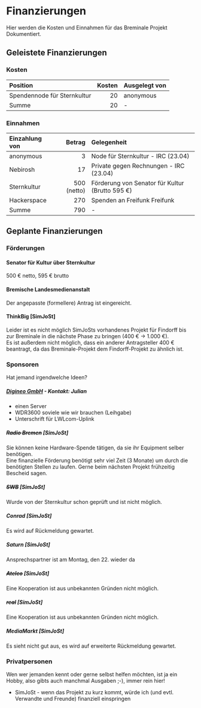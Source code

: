 # Finanzierungen
Hier werden die Kosten und Einnahmen für das Breminale Projekt Dokumentiert.

## Geleistete Finanzierungen

### Kosten

 Position                     | Kosten    | Ausgelegt von
 :--------------------------  |---------: |:------------
 Spendennode für Sternkultur  | 20        | anonymous 
 Summe                        | 20        | -


### Einnahmen

 Einzahlung von   | Betrag      | Gelegenheit                             
 :--------------- |-----------: | :--------------------------------------- 
 anonymous        | 3           | Node für Sternkultur - IRC (23.04)      
 Nebirosh         | 17          | Private gegen Rechnungen - IRC (23.04)  
 Sternkultur      | 500 (netto) | Förderung von Senator für Kultur (Brutto 595 €)
 Hackerspace      | 270         | Spenden an Freifunk Freifunk
 Summe            | 790         | -                                       


## Geplante Finanzierungen
### Förderungen
#### Senator für Kultur über Sternkultur
500 € netto, 595 € brutto

#### Bremische Landesmedienanstalt
Der angepasste (formellere) Antrag ist eingereicht.

#### ThinkBig [SimJoSt]
Leider ist es nicht möglich SimJoSts vorhandenes Projekt für Findorff bis zur Breminale in die nächste Phase zu bringen (400 € -> 1.000 €).  
Es ist außerdem nicht möglich, dass ein anderer Antragsteller 400 € beantragt, da das Breminale-Projekt dem Findorff-Projekt zu ähnlich ist.

### Sponsoren
Hat jemand irgendwelche Ideen?

##### [Digineo GmbH](http://www.digineo.de) - Kontakt: Julian
* einen Server
* WDR3600 soviele wie wir brauchen (Leihgabe)
* Unterschrift für LWLcom-Uplink

##### ~~Radio Bremen~~ [SimJoSt]  
  Sie können keine Hardware-Spende tätigen, da sie ihr Equipment selber benötigen.  
  Eine finanzielle Förderung benötigt sehr viel Zeit (3 Monate) um durch die benötigten Stellen zu laufen. Gerne beim nächsten Projekt frühzeitig Bescheid sagen.

##### ~~SWB~~ [SimJoSt]  
Wurde von der Sternkultur schon geprüft und ist nicht möglich.

##### Conrad [SimJoSt]  
Es wird auf Rückmeldung gewartet.

##### Saturn [SimJoSt]  
Ansprechspartner ist am Montag, den 22. wieder da

##### ~~Atelco~~ [SimJoSt]  
Eine Kooperation ist aus unbekannten Gründen nicht möglich.

##### ~~real~~ [SimJoSt]  
Eine Kooperation ist aus unbekannten Gründen nicht möglich.

##### MediaMarkt [SimJoSt]  
Es sieht nicht gut aus, es wird auf erweiterte Rückmeldung gewartet.

### Privatpersonen

Wen wer jemanden kennt oder gerne selbst helfen möchten, ist ja ein Hobby, also gibts auch manchmal Ausgaben ;-), immer rein hier!

* SimJoSt - wenn das Projekt zu kurz kommt, würde ich (und evtl. Verwandte und Freunde) finanziell einspringen